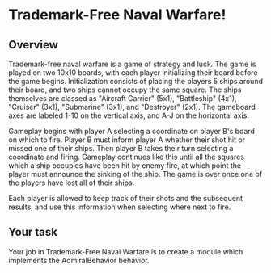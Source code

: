 # Trademark-Free Naval Warfare!

## Overview

Trademark-free naval warfare is a game of strategy and luck. The game is played
on two 10x10 boards, with each player initializing their board before the game
begins. Initialization consists of placing the players 5 ships around their
board, and two ships cannot occupy the same square. The ships themselves are
classed as "Aircraft Carrier" (5x1), "Battleship" (4x1), "Cruiser" (3x1),
"Submarine" (3x1), and "Destroyer" (2x1). The gameboard axes are labeled 1-10 on
the vertical axis, and A-J on the horizontal axis.

Gameplay begins with player A selecting a coordinate on player B's board on
which to fire. Player B must inform player A whether their shot hit or missed
one of their ships. Then player B takes their turn selecting a coordinate and
firing. Gameplay continues like this until all the squares which a ship occupies
have been hit by enemy fire, at which point the player must announce the sinking
of the ship. The game is over once one of the players have lost all of their
ships.

Each player is allowed to keep track of their shots and the subsequent results,
and use this information when selecting where next to fire.

## Your task
Your job in Trademark-Free Naval Warfare is to create a module which implements
the AdmiralBehavior behavior.
